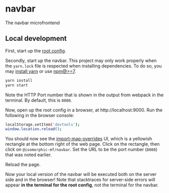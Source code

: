 # navbar

The navbar microfrontend

## Local development

First, start up the [root config](https://github.com/isomorphic-microfrontends/root-config).

Secondly, start up the navbar. This project may only work properly when the `yarn.lock` file is respected when installing dependencies. To do so, you may [install yarn](https://classic.yarnpkg.com/lang/en/) or use [npm@>=7](https://github.blog/2020-10-13-presenting-v7-0-0-of-the-npm-cli/).

```sh
yarn install
yarn start
```

Note the HTTP Port number that is shown in the output from webpack in the terminal. By default, this is `8080`.

Now, open up the root config in a browser, at http://localhost:9000. Run the following in the browser console:

```sh
localStorage.setItem('devtools');
window.location.reload();
```

You should now see the [import-map-overrides](https://github.com/joeldenning/import-map-overrides) UI, which is a yellowish rectangle at the bottom right of the web page. Click on the rectangle, then click on `@isomorphic-mf/navbar`. Set the URL to be the port number (`8080`) that was noted earlier.

Reload the page.

Now your local version of the navbar will be executed both on the server side and in the browser! Note that stacktraces for server-side errors will appear **in the terminal for the root config**, not the terminal for the navbar.
